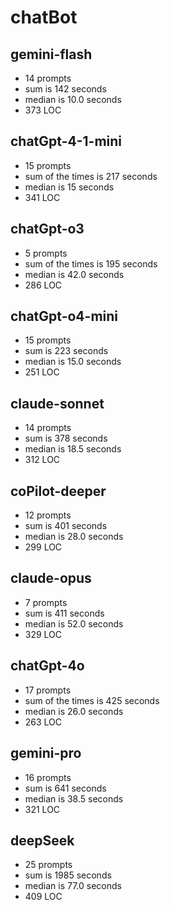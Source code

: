 # chatBot

## gemini-flash

- 14 prompts
- sum is 142 seconds
- median is 10.0 seconds
- 373 LOC

## chatGpt-4-1-mini

- 15 prompts
- sum of the times is 217 seconds
- median is 15 seconds
- 341 LOC

## chatGpt-o3

- 5 prompts
- sum of the times is 195 seconds
- median is 42.0 seconds
- 286 LOC

## chatGpt-o4-mini

- 15 prompts
- sum is 223 seconds
- median is 15.0 seconds
- 251 LOC

## claude-sonnet

- 14 prompts
- sum is 378 seconds
- median is 18.5 seconds
- 312 LOC

## coPilot-deeper

- 12 prompts
- sum is 401 seconds
- median is 28.0 seconds
- 299 LOC

## claude-opus

- 7 prompts
- sum is 411 seconds
- median is 52.0 seconds
- 329 LOC

## chatGpt-4o

- 17 prompts
- sum of the times is 425 seconds
- median is 26.0 seconds
- 263 LOC

## gemini-pro

- 16 prompts
- sum is 641 seconds
- median is 38.5 seconds
- 321 LOC

## deepSeek

- 25 prompts
- sum is 1985 seconds
- median is 77.0 seconds
- 409 LOC
